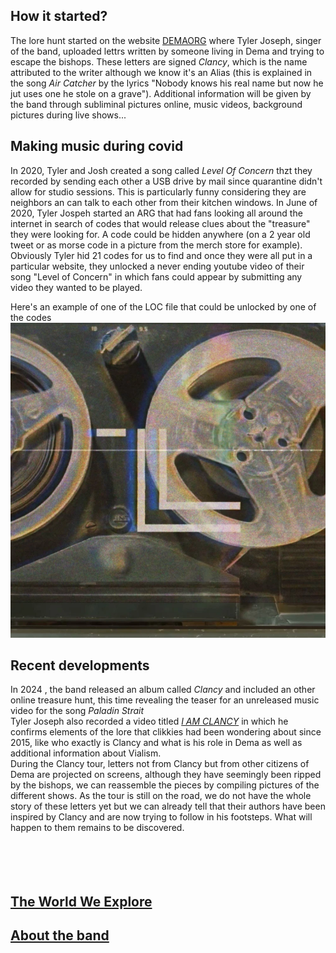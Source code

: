 ## How it started?
The lore hunt started on the website [DEMAORG](http://dmaorg.info/found/15398642_14/clancy.html) where Tyler Joseph, singer of the band, uploaded lettrs written by someone living in Dema and trying to escape the bishops. These letters are signed _Clancy_, which is the name attributed to the writer although we know it's an Alias (this is explained in the song _Air Catcher_ by the lyrics "Nobody knows his real name but now he jut uses one he stole on a grave"). 
Additional information will be given by the band through subliminal pictures online, music videos, background pictures during live shows...

## Making music during covid
In 2020, Tyler and Josh created a song called _Level Of Concern_ thzt they recorded by sending each other a USB drive by mail since quarantine didn't allow for studio sessions. This is particularly funny considering they are neighbors an can talk to each other from their kitchen windows. 
In June of 2020, Tyler Jospeh started an ARG that had fans looking all around the internet in search of codes that would release clues about the "treasure" they were looking for. A code could be hidden anywhere (on a 2 year old tweet or as morse code in a picture from the merch store for example). Obviously Tyler hid 21 codes for us to find and once they were all put in a particular website, they unlocked a never ending youtube video of their song "Level of Concern" in which fans could appear by submitting any video they wanted to be played.  

Here's an example of one of the LOC file that could be unlocked by one of the codes
![Here's an example of one of the LOC file that could be unlocked by one of the codes](Twentyonepilots/loc.jpg)


## Recent developments
In 2024 , the band released an album called _Clancy_ and included an other online treasure hunt, this time revealing the teaser for an unreleased music video for the song _Paladin Strait_  
Tyler Joseph also recorded a video titled [_I AM CLANCY_](https://youtu.be/ozlHHR_eSxc?si=SjV74KavdDdS8XYA) in which he confirms elements of the lore that clikkies had been wondering about since 2015, like who exactly is Clancy and what is his role in Dema as well as additional information about Vialism.  
During the Clancy tour, letters not from Clancy but from other citizens of Dema are projected on screens, although they have seemingly been ripped by the bishops, we can reassemble the pieces by compiling pictures of the different shows. As the tour is still on the road, we do not have the whole story of these letters yet but we can already tell that their authors have been inspired by Clancy and are now trying to follow in his footsteps. What will happen to them remains to be discovered.    
&nbsp;  
&nbsp;  
&nbsp;  
&nbsp;  
## [The World We Explore](Dema.md)  
## [About the band](theband.md)

